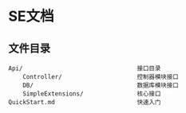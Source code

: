 SE文档
==========

文件目录
--------

```
Api/                                接口目录
    Controller/                     控制器模块接口
    DB/                             数据库模块接口
    SimpleExtensions/               核心接口
QuickStart.md                       快速入门
```
